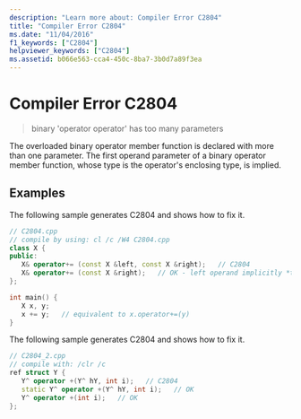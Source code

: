```yaml
---
description: "Learn more about: Compiler Error C2804"
title: "Compiler Error C2804"
ms.date: "11/04/2016"
f1_keywords: ["C2804"]
helpviewer_keywords: ["C2804"]
ms.assetid: b066e563-cca4-450c-8ba7-3b0d7a89f3ea
---
```

# Compiler Error C2804

> binary 'operator operator' has too many parameters

The overloaded binary operator member function is declared with more than one parameter. The first operand parameter of a binary operator member function, whose type is the operator's enclosing type, is implied.

## Examples

The following sample generates C2804 and shows how to fix it.

```cpp
// C2804.cpp
// compile by using: cl /c /W4 C2804.cpp
class X {
public:
   X& operator+= (const X &left, const X &right);   // C2804
   X& operator+= (const X &right);   // OK - left operand implicitly *this
};

int main() {
   X x, y;
   x += y;   // equivalent to x.operator+=(y)
}
```

The following sample generates C2804 and shows how to fix it.

```cpp
// C2804_2.cpp
// compile with: /clr /c
ref struct Y {
   Y^ operator +(Y^ hY, int i);   // C2804
   static Y^ operator +(Y^ hY, int i);   // OK
   Y^ operator +(int i);   // OK
};
```
